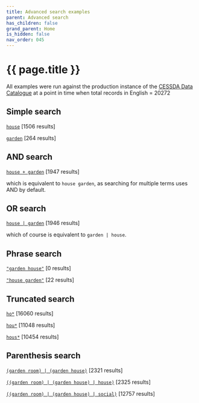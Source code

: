 ```yaml
---
title: Advanced search examples
parent: Advanced search
has_children: false
grand_parent: Home
is_hidden: false
nav_order: 045
---
```


# {{ page.title }}

All examples were run against the production instance of the [CESSDA Data Catalogue](https://datacatalogue.cessda.eu)
at a point in time when total records in English = 20272

## Simple search

[`house`](https://datacatalogue.cessda.eu/?q=house) [1506 results]

[`garden`](https://datacatalogue.cessda.eu/?q=garden) [264 results]

## AND search

[`house + garden`](https://datacatalogue.cessda.eu/?q=house%20%2B%20garden) [1947 results]

which is equivalent to `house garden`, as searching for multiple terms uses AND by default.

## OR search

[`house | garden`](https://datacatalogue.cessda.eu/?q=house%20OR%20garden) [1946 results]

which of course is equivalent to `garden | house`.

## Phrase search

[`"garden house"`](https://datacatalogue.cessda.eu/?q="garden%20house") [0 results]

[`"house garden"`](https://datacatalogue.cessda.eu/?q="house%20garden") [22 results]

## Truncated search

[`ho*`](https://datacatalogue.cessda.eu/?q=ho%2A) [16060 results]

[`hou*`](https://datacatalogue.cessda.eu/?q=hou%2A) [11048 results]

[`hous*`](https://datacatalogue.cessda.eu/?q=hous%2A) [10454 results]

## Parenthesis search

[`(garden room) | (garden house)`](https://datacatalogue.cessda.eu/?q=%28garden%20room%29%20%7C%20%28garden%20house%29)
 [2321 results]

[`((garden room) | (garden house) | house)`](https://datacatalogue.cessda.eu/?q=%28%28garden%20room%29%20%7C%20%28garden%20house%29%20%7C%20house%29)
 [2325 results]

[`((garden room) | (garden house) | social)`](<https://datacatalogue.cessda.eu/?q=%28%28garden%20room%29%20OR%20%28garden%20house%29%20OR%20social%29>)
[12757 results]
